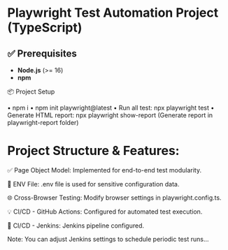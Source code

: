 # Playwright Test Automation Project (TypeScript)

## ✅ Prerequisites
- **Node.js** (>= 16)
- **npm**

📦 Project Setup

• npm i
• npm init playwright@latest
• Run all test: npx playwright test
• Generate HTML report: npx playwright show-report (Generate report in playwright-report folder)

# Project Structure & Features:

✅ Page Object Model: Implemented for end-to-end test modularity.

🔐 ENV File: .env file is used for sensitive configuration data.

🌐 Cross-Browser Testing: Modify browser settings in playwright.config.ts.

💡 CI/CD - GitHub Actions: Configured for automated test execution.

🧪 CI/CD - Jenkins: Jenkins pipeline configured.

Note: You can adjust Jenkins settings to schedule periodic test runs...

